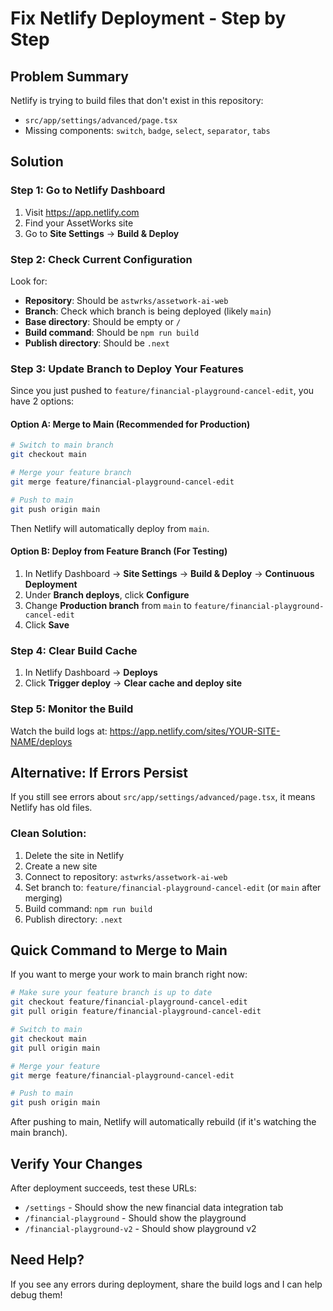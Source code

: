 # Fix Netlify Deployment - Step by Step

## Problem Summary
Netlify is trying to build files that don't exist in this repository:
- `src/app/settings/advanced/page.tsx`
- Missing components: `switch`, `badge`, `select`, `separator`, `tabs`

## Solution

### Step 1: Go to Netlify Dashboard
1. Visit https://app.netlify.com
2. Find your AssetWorks site
3. Go to **Site Settings** → **Build & Deploy**

### Step 2: Check Current Configuration
Look for:
- **Repository**: Should be `astwrks/assetwork-ai-web`
- **Branch**: Check which branch is being deployed (likely `main`)
- **Base directory**: Should be empty or `/`
- **Build command**: Should be `npm run build`
- **Publish directory**: Should be `.next`

### Step 3: Update Branch to Deploy Your Features
Since you just pushed to `feature/financial-playground-cancel-edit`, you have 2 options:

#### Option A: Merge to Main (Recommended for Production)
```bash
# Switch to main branch
git checkout main

# Merge your feature branch
git merge feature/financial-playground-cancel-edit

# Push to main
git push origin main
```

Then Netlify will automatically deploy from `main`.

#### Option B: Deploy from Feature Branch (For Testing)
1. In Netlify Dashboard → **Site Settings** → **Build & Deploy** → **Continuous Deployment**
2. Under **Branch deploys**, click **Configure**
3. Change **Production branch** from `main` to `feature/financial-playground-cancel-edit`
4. Click **Save**

### Step 4: Clear Build Cache
1. In Netlify Dashboard → **Deploys**
2. Click **Trigger deploy** → **Clear cache and deploy site**

### Step 5: Monitor the Build
Watch the build logs at:
https://app.netlify.com/sites/YOUR-SITE-NAME/deploys

## Alternative: If Errors Persist

If you still see errors about `src/app/settings/advanced/page.tsx`, it means Netlify has old files.

### Clean Solution:
1. Delete the site in Netlify
2. Create a new site
3. Connect to repository: `astwrks/assetwork-ai-web`
4. Set branch to: `feature/financial-playground-cancel-edit` (or `main` after merging)
5. Build command: `npm run build`
6. Publish directory: `.next`

## Quick Command to Merge to Main

If you want to merge your work to main branch right now:

```bash
# Make sure your feature branch is up to date
git checkout feature/financial-playground-cancel-edit
git pull origin feature/financial-playground-cancel-edit

# Switch to main
git checkout main
git pull origin main

# Merge your feature
git merge feature/financial-playground-cancel-edit

# Push to main
git push origin main
```

After pushing to main, Netlify will automatically rebuild (if it's watching the main branch).

## Verify Your Changes

After deployment succeeds, test these URLs:
- `/settings` - Should show the new financial data integration tab
- `/financial-playground` - Should show the playground
- `/financial-playground-v2` - Should show playground v2

## Need Help?

If you see any errors during deployment, share the build logs and I can help debug them!

